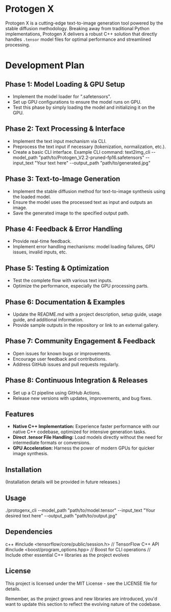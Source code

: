 # Protogen X

Protogen X is a cutting-edge text-to-image generation tool powered by the stable diffusion methodology. Breaking away from traditional Python implementations, Protogen X delivers a robust C++ solution that directly handles `.tensor` model files for optimal performance and streamlined processing.

# Development Plan

## Phase 1: Model Loading & GPU Setup
- Implement the model loader for ".safetensors".
- Set up GPU configurations to ensure the model runs on GPU.
- Test this phase by simply loading the model and initializing it on the GPU.

## Phase 2: Text Processing & Interface
- Implement the text input mechanism via CLI.
- Preprocess the text input if necessary (tokenization, normalization, etc.).
- Create a basic CLI interface.
  Example CLI command: text2img_cli --model_path "path/to/Protogen_V2.2-pruned-fp16.safetensors" --input_text "Your text here" --output_path "path/to/generated.jpg"

## Phase 3: Text-to-Image Generation
- Implement the stable diffusion method for text-to-image synthesis using the loaded model.
- Ensure the model uses the processed text as input and outputs an image.
- Save the generated image to the specified output path.

## Phase 4: Feedback & Error Handling
- Provide real-time feedback.
- Implement error handling mechanisms: model loading failures, GPU issues, invalid inputs, etc.

## Phase 5: Testing & Optimization
- Test the complete flow with various text inputs.
- Optimize the performance, especially the GPU processing parts.

## Phase 6: Documentation & Examples
- Update the README.md with a project description, setup guide, usage guide, and additional information.
- Provide sample outputs in the repository or link to an external gallery.

## Phase 7: Community Engagement & Feedback
- Open issues for known bugs or improvements.
- Encourage user feedback and contributions.
- Address GitHub issues and pull requests regularly.

## Phase 8: Continuous Integration & Releases
- Set up a CI pipeline using GitHub Actions.
- Release new versions with updates, improvements, and bug fixes.

## Features

- **Native C++ Implementation:** Experience faster performance with our native C++ codebase, optimized for intensive generation tasks.
- **Direct .tensor File Handling:** Load models directly without the need for intermediate formats or conversions.
- **GPU Acceleration:** Harness the power of modern GPUs for quicker image synthesis.

## Installation

(Installation details will be provided in future releases.)

## Usage


./protogenx_cli --model_path "path/to/model.tensor" --input_text "Your desired text here" --output_path "path/to/output.jpg"

## Dependencies

c++
#include <tensorflow/core/public/session.h> // TensorFlow C++ API
#include <boost/program_options.hpp>        // Boost for CLI operations
// Include other essential C++ libraries as the project evolves

## License
This project is licensed under the MIT License - see the LICENSE file for details.



Remember, as the project grows and new libraries are introduced, you'd want to update this section to reflect the evolving nature of the codebase.
